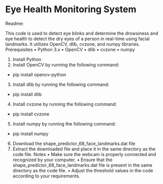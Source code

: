 # Eye Health Monitoring System
Readme:

This code is used to detect eye blinks and determine the drowsiness and eye health to detect the dry eyes of a person in real-time using facial landmarks. It utilizes OpenCV, dlib, cvzone, and numpy libraries.
Prerequisites
•	Python 3.x
•	OpenCV
•	dlib
•	cvzone
•	numpy
1.	Install Python 
2.	Install OpenCV by running the following command:
-	pip install opencv-python 
3.	Install dlib by running the following command:
-	pip install dlib 
4.	Install cvzone by running the following command:
-	pip install cvzone 
5.	Install numpy by running the following command:
-	pip install numpy 
6.	Download the shape_predictor_68_face_landmarks.dat file 
7.	Extract the downloaded file and place it in the same directory as the code file.
Notes
•	Make sure the webcam is properly connected and recognized by your computer.
•	Ensure that the shape_predictor_68_face_landmarks.dat file is present in the same directory as the code file.
•	Adjust the threshold values in the code according to your requirements.


